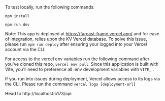 To test locally, run the following commands:

`npm install`

`npm run dev`

Note: This app is deployed at https://farcast-frame.vercel.app/ and for ease of integration, relies upon the KV Vercel database. To solve this issue, please run `npm run deploy` after ensuring your logged into your Vercel account via the CLI.

For access to the vercel env variables run the following command after you've cloned this repo, `vercel env pull`. Since this application is built with Vite, you'll need to preference all .env development variables with `VITE_` .

If you run into issues during deployment, Vercel allows access to its logs via the CLI. Please run the command `vercel logs [deployment-url]`

Head to http://localhost:5173/api
